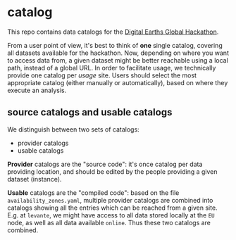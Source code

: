 # catalog

This repo contains data catalogs for the [Digital Earths Global Hackathon](https://digital-earths-global-hackathon.github.io/hk25/).

From a user point of view, it's best to think of **one** single catalog, covering all datasets available for the hackathon.
Now, depending on where you want to access data from, a given dataset might be better reachable using a local path, instead of a global URL.
In order to facilitate usage, we technically provide one catalog per *usage* site.
Users should select the most appropriate catalog (either manually or automatically), based on where they execute an analysis.

## source catalogs and usable catalogs

We distinguish between two sets of catalogs:

* provider catalogs
* usable catalogs

**Provider** catalogs are the "source code": it's once catalog per data providing location, and should be edited by the people providing a given dataset (instance).

**Usable** catalogs are the "compiled code": based on the file `availability_zones.yaml`, multiple provider catalogs are combined into catalogs showing all the entries which can be reached from a given site. E.g. at `levante`, we might have access to all data stored locally at the `EU` node, as well as all data available `online`. Thus these two catalogs are combined.